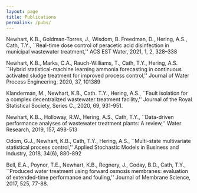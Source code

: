 ```yaml
---
layout: page
title: Publications
permalink: /pubs/
---
```


Newhart, K.B., Goldman-Torres, J., Wisdom, B. Freedman, D., Hering, A.S., Cath, T.Y., ``Real-time dose control of peracetic acid disinfection in municipal wastewater treatment,'' ACS EST Water, 2021, 1, 2, 328–338

Newhart, K.B., Marks, C.A., Rauch-Williams, T., Cath, T.Y., Hering, A.S. ``Hybrid statistical-machine learning ammonia forecasting in continuous activated sludge treatment for improved process control,'' Journal of Water Process Engineering, 2020, 37, 101389

Klanderman, M., Newhart, K.B., Cath. T.Y., Hering, A.S., ``Fault isolation for a complex decentralized wastewater treatment facility,'' Journal of the Royal Statistical Society, Series C., 2020, 69, 931-951.

Newhart, K.B.., Holloway, R.W., Hering, A.S., Cath, T.Y., ``Data-driven performance analyses of wastewater treatment plants: A review,'' Water Research, 2019, 157, 498-513

Odom, G.J., Newhart, K.B., Cath, T.Y., Hering, A.S., ``Multi-state multivariate statistical process control,'' Applied Stochastic Models in Business and Industry, 2018, 34(6), 880-892

Bell, E.A., Poynor, T.E., Newhart, K.B., Regnery, J., Coday, B.D., Cath, T.Y., ``Produced water treatment using forward osmosis membranes: evaluation of extended-time performance and fouling,'' Journal of Membrane Science, 2017, 525, 77-88.
